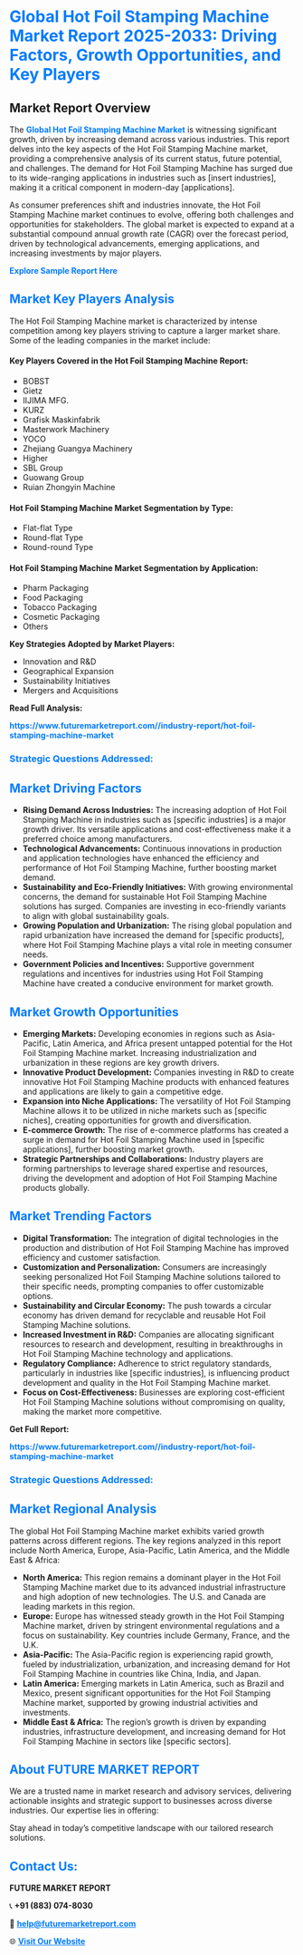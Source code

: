 <h1 style="color: #007BFF;">Global Hot Foil Stamping Machine Market Report 2025-2033: Driving Factors, Growth Opportunities, and Key Players</h1>

<section id="overview">
<h2>Market Report Overview</h2>
<p>The <a href="https://www.futuremarketreport.com//industry-report/hot-foil-stamping-machine-market" style="color: #007BFF; text-decoration: none;"><strong>Global Hot Foil Stamping Machine Market</strong></a> is witnessing significant growth, driven by increasing demand across various industries. This report delves into the key aspects of the Hot Foil Stamping Machine market, providing a comprehensive analysis of its current status, future potential, and challenges. The demand for Hot Foil Stamping Machine has surged due to its wide-ranging applications in industries such as [insert industries], making it a critical component in modern-day [applications].</p>
<p>As consumer preferences shift and industries innovate, the Hot Foil Stamping Machine market continues to evolve, offering both challenges and opportunities for stakeholders. The global market is expected to expand at a substantial compound annual growth rate (CAGR) over the forecast period, driven by technological advancements, emerging applications, and increasing investments by major players.</p>
</section>

<section id="overview">
<p><a href="https://www.futuremarketreport.com//request-sample/reportId=57136" style="color: #007BFF; text-decoration: none;"><strong>Explore Sample Report Here</strong></a></p>
</section>

<section id="key-players">
<h2 style="color: #007BFF;">Market Key Players Analysis</h2>
<p>The Hot Foil Stamping Machine market is characterized by intense competition among key players striving to capture a larger market share. Some of the leading companies in the market include:</p>
<h4>Key Players Covered in the Hot Foil Stamping Machine Report:</h4>
<ul><li>BOBST</li><li>Gietz</li><li>IIJIMA MFG.</li><li>KURZ</li><li>Grafisk Maskinfabrik</li><li>Masterwork Machinery</li><li>YOCO</li><li>Zhejiang Guangya Machinery</li><li>Higher</li><li>SBL Group</li><li>Guowang Group</li><li>Ruian Zhongyin Machine</li></ul>
<h4>Hot Foil Stamping Machine Market Segmentation by Type:</h4>
<ul><li>Flat-flat Type</li><li>Round-flat Type</li><li>Round-round Type</li></ul>

<h4>Hot Foil Stamping Machine Market Segmentation by Application:</h4>
<ul><li>Pharm Packaging</li><li>Food Packaging</li><li>Tobacco Packaging</li><li>Cosmetic Packaging</li><li>Others</li></ul>
<p><strong>Key Strategies Adopted by Market Players:</strong></p>
<ul>
<li>Innovation and R&D</li>
<li>Geographical Expansion</li>
<li>Sustainability Initiatives</li>
<li>Mergers and Acquisitions</li>
</ul>
</section>

<section>
<p><strong>Read Full Analysis: </strong></p><a href="https://www.futuremarketreport.com//industry-report/hot-foil-stamping-machine-market" style="color: #007BFF; text-decoration: none;"><strong>https://www.futuremarketreport.com//industry-report/hot-foil-stamping-machine-market</strong></a>
<h3 style="color: #007BFF;">Strategic Questions Addressed:</h3>
</section>

<section id="driving-factors">
<h2 style="color: #007BFF;">Market Driving Factors</h2>
<ul>
<li><strong>Rising Demand Across Industries:</strong> The increasing adoption of Hot Foil Stamping Machine in industries such as [specific industries] is a major growth driver. Its versatile applications and cost-effectiveness make it a preferred choice among manufacturers.</li>
<li><strong>Technological Advancements:</strong> Continuous innovations in production and application technologies have enhanced the efficiency and performance of Hot Foil Stamping Machine, further boosting market demand.</li>
<li><strong>Sustainability and Eco-Friendly Initiatives:</strong> With growing environmental concerns, the demand for sustainable Hot Foil Stamping Machine solutions has surged. Companies are investing in eco-friendly variants to align with global sustainability goals.</li>
<li><strong>Growing Population and Urbanization:</strong> The rising global population and rapid urbanization have increased the demand for [specific products], where Hot Foil Stamping Machine plays a vital role in meeting consumer needs.</li>
<li><strong>Government Policies and Incentives:</strong> Supportive government regulations and incentives for industries using Hot Foil Stamping Machine have created a conducive environment for market growth.</li>
</ul>
</section>

<section id="growth-opportunities">
<h2 style="color: #007BFF;">Market Growth Opportunities</h2>
<ul>
<li><strong>Emerging Markets:</strong> Developing economies in regions such as Asia-Pacific, Latin America, and Africa present untapped potential for the Hot Foil Stamping Machine market. Increasing industrialization and urbanization in these regions are key growth drivers.</li>
<li><strong>Innovative Product Development:</strong> Companies investing in R&D to create innovative Hot Foil Stamping Machine products with enhanced features and applications are likely to gain a competitive edge.</li>
<li><strong>Expansion into Niche Applications:</strong> The versatility of Hot Foil Stamping Machine allows it to be utilized in niche markets such as [specific niches], creating opportunities for growth and diversification.</li>
<li><strong>E-commerce Growth:</strong> The rise of e-commerce platforms has created a surge in demand for Hot Foil Stamping Machine used in [specific applications], further boosting market growth.</li>
<li><strong>Strategic Partnerships and Collaborations:</strong> Industry players are forming partnerships to leverage shared expertise and resources, driving the development and adoption of Hot Foil Stamping Machine products globally.</li>
</ul>
</section>

<section id="trending-factors">
<h2 style="color: #007BFF;">Market Trending Factors</h2>
<ul>
<li><strong>Digital Transformation:</strong> The integration of digital technologies in the production and distribution of Hot Foil Stamping Machine has improved efficiency and customer satisfaction.</li>
<li><strong>Customization and Personalization:</strong> Consumers are increasingly seeking personalized Hot Foil Stamping Machine solutions tailored to their specific needs, prompting companies to offer customizable options.</li>
<li><strong>Sustainability and Circular Economy:</strong> The push towards a circular economy has driven demand for recyclable and reusable Hot Foil Stamping Machine solutions.</li>
<li><strong>Increased Investment in R&D:</strong> Companies are allocating significant resources to research and development, resulting in breakthroughs in Hot Foil Stamping Machine technology and applications.</li>
<li><strong>Regulatory Compliance:</strong> Adherence to strict regulatory standards, particularly in industries like [specific industries], is influencing product development and quality in the Hot Foil Stamping Machine market.</li>
<li><strong>Focus on Cost-Effectiveness:</strong> Businesses are exploring cost-efficient Hot Foil Stamping Machine solutions without compromising on quality, making the market more competitive.</li>
</ul>
</section>

<section>
<p><strong>Get Full Report: </strong></p><a href="https://www.futuremarketreport.com//industry-report/hot-foil-stamping-machine-market" style="color: #007BFF; text-decoration: none;"><strong>https://www.futuremarketreport.com//industry-report/hot-foil-stamping-machine-market</strong></a>
<h3 style="color: #007BFF;">Strategic Questions Addressed:</h3>
</section>


<section id="regional-analysis">
<h2 style="color: #007BFF;">Market Regional Analysis</h2>
<p>The global Hot Foil Stamping Machine market exhibits varied growth patterns across different regions. The key regions analyzed in this report include North America, Europe, Asia-Pacific, Latin America, and the Middle East & Africa:</p>
<ul>
<li><strong>North America:</strong> This region remains a dominant player in the Hot Foil Stamping Machine market due to its advanced industrial infrastructure and high adoption of new technologies. The U.S. and Canada are leading markets in this region.</li>
<li><strong>Europe:</strong> Europe has witnessed steady growth in the Hot Foil Stamping Machine market, driven by stringent environmental regulations and a focus on sustainability. Key countries include Germany, France, and the U.K.</li>
<li><strong>Asia-Pacific:</strong> The Asia-Pacific region is experiencing rapid growth, fueled by industrialization, urbanization, and increasing demand for Hot Foil Stamping Machine in countries like China, India, and Japan.</li>
<li><strong>Latin America:</strong> Emerging markets in Latin America, such as Brazil and Mexico, present significant opportunities for the Hot Foil Stamping Machine market, supported by growing industrial activities and investments.</li>
<li><strong>Middle East & Africa:</strong> The region’s growth is driven by expanding industries, infrastructure development, and increasing demand for Hot Foil Stamping Machine in sectors like [specific sectors].</li>
</ul>
</section>

<footer>
<h2 style="color: #007BFF;">About FUTURE MARKET REPORT</h2>
<p>We are a trusted name in market research and advisory services, delivering actionable insights and strategic support to businesses across diverse industries. Our expertise lies in offering:</p>

<p>Stay ahead in today’s competitive landscape with our tailored research solutions.</p>

<h2 style="color: #007BFF;">Contact Us:</h2>
<p><strong>FUTURE MARKET REPORT</strong></p>
<p>📞 <strong>+91 (883) 074-8030</strong></p>
<p>📧 <strong><a href="mailto:help@futuremarketreport.com" style="color: #007BFF;">help@futuremarketreport.com</a></strong></p>
<p>🌐 <strong><a href="https://www.futuremarketreport.com/" style="color: #007BFF;">Visit Our Website</a></strong></p>
</footer>